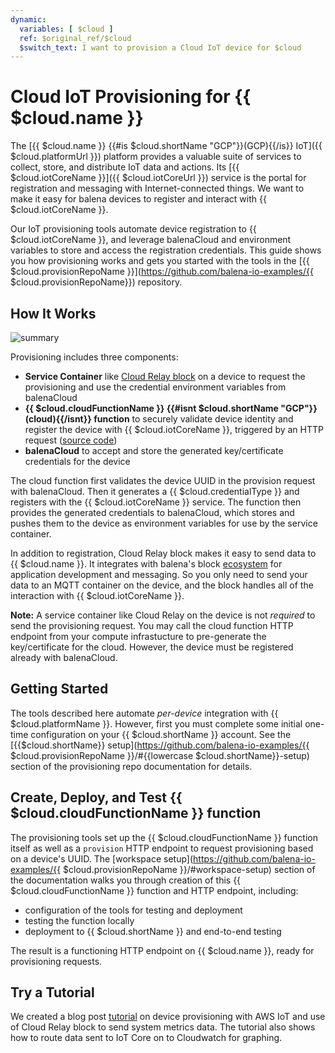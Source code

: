 ```yaml
---
dynamic:
  variables: [ $cloud ]
  ref: $original_ref/$cloud
  $switch_text: I want to provision a Cloud IoT device for $cloud
---
```


# Cloud IoT Provisioning for {{ $cloud.name }}

The [{{ $cloud.name }} {{#is $cloud.shortName "GCP"}}(GCP){{/is}} IoT]({{ $cloud.platformUrl }}) platform provides a valuable suite of services to collect, store, and distribute IoT data and actions. Its [{{ $cloud.iotCoreName }}]({{ $cloud.iotCoreUrl }}) service is the portal for registration and messaging with Internet-connected things. We want to make it easy for balena devices to register and interact with {{ $cloud.iotCoreName }}.

Our IoT provisioning tools automate device registration to {{ $cloud.iotCoreName }}, and leverage balenaCloud and environment variables to store and access the registration credentials. This guide shows you how provisioning works and gets you started with the tools in the [{{ $cloud.provisionRepoName }}](https://github.com/balena-io-examples/{{ $cloud.provisionRepoName}}) repository.

## How It Works

![summary](/img/integrations/iot-overview.png)

Provisioning includes three components:

* **Service Container** like [Cloud Relay block](https://github.com/balena-io-examples/cloud-relay) on a device to request the provisioning and use the credential environment variables from balenaCloud
* **{{ $cloud.cloudFunctionName }} {{#isnt $cloud.shortName "GCP"}}(cloud){{/isnt}} function** to securely validate device identity and register the device with {{ $cloud.iotCoreName }}, triggered by an HTTP request ([source code](https://github.com/balena-io-examples/{{$cloud.provisionRepoName}}/blob/master/index.js))
* **balenaCloud** to accept and store the generated key/certificate credentials for the device

The cloud function first validates the device UUID in the provision request with balenaCloud. Then it generates a {{ $cloud.credentialType }} and registers with the {{ $cloud.iotCoreName }} service. The function then provides the generated credentials to balenaCloud, which stores and pushes them to the device as environment variables for use by the service container.

In addition to registration, Cloud Relay block makes it easy to send data to {{ $cloud.name }}. It integrates with balena's block [ecosystem](https://hub.balena.io/blocks) for application development and messaging. So you only need to send your data to an MQTT container on the device, and the block handles all of the interaction with {{ $cloud.iotCoreName }}.

__Note:__ A service container like Cloud Relay on the device is not *required* to send the provisioning request. You may call the cloud function HTTP endpoint from your compute infrastucture to pre-generate the key/certificate for the cloud. However, the device must be registered already with balenaCloud.

## Getting Started

The tools described here automate *per-device* integration with {{ $cloud.platformName }}. However, first you must complete some initial one-time configuration on your {{ $cloud.shortName }} account. See the [{{$cloud.shortName}} setup](https://github.com/balena-io-examples/{{ $cloud.provisionRepoName }}/#{{lowercase $cloud.shortName}}-setup) section of the provisioning repo documentation for details.

## Create, Deploy, and Test {{ $cloud.cloudFunctionName }} function

The provisioning tools set up the {{ $cloud.cloudFunctionName }} function itself as well as a `provision` HTTP endpoint to request provisioning based on a device's UUID. The [workspace setup](https://github.com/balena-io-examples/{{ $cloud.provisionRepoName }}/#workspace-setup) section of the documentation walks you through creation of this {{ $cloud.cloudFunctionName }} function and HTTP endpoint, including:


* configuration of the tools for testing and deployment
* testing the function locally
* deployment to {{ $cloud.shortName }} and end-to-end testing

The result is a functioning HTTP endpoint on {{ $cloud.name }}, ready for provisioning requests.

## Try a Tutorial

We created a blog post [tutorial](https://www.balena.io/blog/introducing-cloud-relay-block-send-data-to-cloud-provider/) on device provisioning with AWS IoT and use of Cloud Relay block to send system metrics data. The tutorial also shows how to route data sent to IoT Core on to Cloudwatch for graphing.
